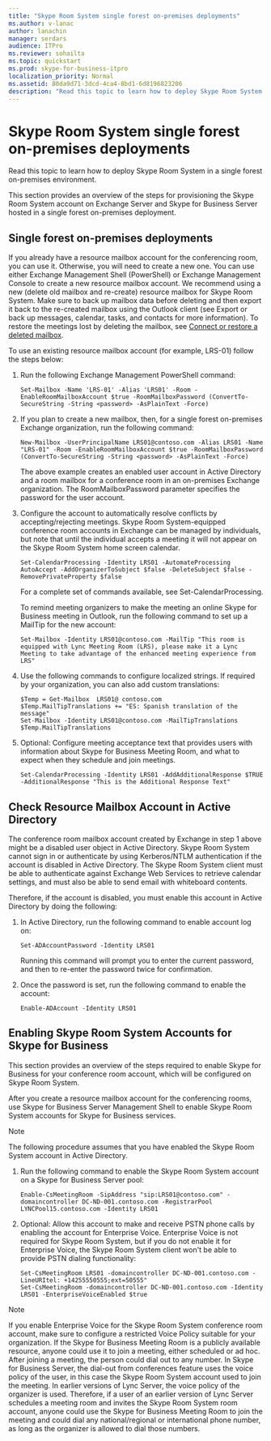 ```yaml
---
title: "Skype Room System single forest on-premises deployments"
ms.author: v-lanac
author: lanachin
manager: serdars
audience: ITPro
ms.reviewer: sohailta
ms.topic: quickstart
ms.prod: skype-for-business-itpro
localization_priority: Normal
ms.assetid: 80da9d71-3dcd-4ca4-8bd1-6d8196823206
description: "Read this topic to learn how to deploy Skype Room System in a single forest on-premises environment."
---
```


# Skype Room System single forest on-premises deployments
 
Read this topic to learn how to deploy Skype Room System in a single forest on-premises environment.
  
This section provides an overview of the steps for provisioning the Skype Room System account on Exchange Server and Skype for Business Server hosted in a single forest on-premises deployment.
  
## Single forest on-premises deployments

If you already have a resource mailbox account for the conferencing room, you can use it. Otherwise, you will need to create a new one. You can use either Exchange Management Shell (PowerShell) or Exchange Management Console to create a new resource mailbox account. We recommend using a new (delete old mailbox and re-create) resource mailbox for Skype Room System. Make sure to back up mailbox data before deleting and then export it back to the re-created mailbox using the Outlook client (see Export or back up messages, calendar, tasks, and contacts for more information). To restore the meetings lost by deleting the mailbox, see [Connect or restore a deleted mailbox](https://technet.microsoft.com/library/jj863438%28v=exchg.150%29.aspx). 
  
To use an existing resource mailbox account (for example, LRS-01) follow the steps below:
  
1. Run the following Exchange Management PowerShell command:
    
   ```
   Set-Mailbox -Name 'LRS-01' -Alias 'LRS01' -Room -EnableRoomMailboxAccount $true -RoomMailboxPassword (ConvertTo-SecureString -String <password> -AsPlainText -Force)
   ```

2. If you plan to create a new mailbox, then, for a single forest on-premises Exchange organization, run the following command:
    
   ```
   New-Mailbox -UserPrincipalName LRS01@contoso.com -Alias LRS01 -Name "LRS-01" -Room -EnableRoomMailboxAccount $true -RoomMailboxPassword (ConvertTo-SecureString -String <password> -AsPlainText -Force)
   ```

   The above example creates an enabled user account in Active Directory and a room mailbox for a conference room in an on-premises Exchange organization. The RoomMailboxPassword parameter specifies the password for the user account.
    
3. Configure the account to automatically resolve conflicts by accepting/rejecting meetings. Skype Room System-equipped conference room accounts in Exchange can be managed by individuals, but note that until the individual accepts a meeting it will not appear on the Skype Room System home screen calendar.
    
   ```
   Set-CalendarProcessing -Identity LRS01 -AutomateProcessing AutoAccept -AddOrganizerToSubject $false -DeleteSubject $false -RemovePrivateProperty $false
   ```

   For a complete set of commands available, see Set-CalendarProcessing.
    
   To remind meeting organizers to make the meeting an online Skype for Business meeting in Outlook, run the following command to set up a MailTip for the new account: 
    
   ```
   Set-Mailbox -Identity LRS01@contoso.com -MailTip "This room is equipped with Lync Meeting Room (LRS), please make it a Lync Meeting to take advantage of the enhanced meeting experience from LRS"
   ```
4. Use the following commands to configure localized strings. If required by your organization, you can also add custom translations: 
   ```
   $Temp = Get-Mailbox  LRS01@ contoso.com 
   $Temp.MailTipTranslations += "ES: Spanish translation of the message"
   Set-Mailbox -Identity LRS01@contoso.com -MailTipTranslations $Temp.MailTipTranslations
   ```

5. Optional: Configure meeting acceptance text that provides users with information about Skype for Business Meeting Room, and what to expect when they schedule and join meetings. 
    
   ```
   Set-CalendarProcessing -Identity LRS01 -AddAdditionalResponse $TRUE -AdditionalResponse "This is the Additional Response Text"
   ```

## Check Resource Mailbox Account in Active Directory

The conference room mailbox account created by Exchange in step 1 above might be a disabled user object in Active Directory. Skype Room System cannot sign in or authenticate by using Kerberos/NTLM authentication if the account is disabled in Active Directory. The Skype Room System client must be able to authenticate against Exchange Web Services to retrieve calendar settings, and must also be able to send email with whiteboard contents. 
  
Therefore, if the account is disabled, you must enable this account in Active Directory by doing the following: 
  
1. In Active Directory, run the following command to enable account log on: 
    
   ```
   Set-ADAccountPassword -Identity LRS01
   ```

   Running this command will prompt you to enter the current password, and then to re-enter the password twice for confirmation.
    
2. Once the password is set, run the following command to enable the account: 
    
   ```
   Enable-ADAccount -Identity LRS01
   ```

## Enabling Skype Room System Accounts for Skype for Business

This section provides an overview of the steps required to enable Skype for Business for your conference room account, which will be configured on Skype Room System. 
  
After you create a resource mailbox account for the conferencing rooms, use Skype for Business Server Management Shell to enable Skype Room System accounts for Skype for Business services.
  
> [!NOTE]
> The following procedure assumes that you have enabled the Skype Room System account in Active Directory. 
  
1. Run the following command to enable the Skype Room System account on a Skype for Business Server pool:
    
   ```
   Enable-CsMeetingRoom -SipAddress "sip:LRS01@contoso.com" -domaincontroller DC-ND-001.contoso.com -RegistrarPool LYNCPool15.contoso.com -Identity LRS01
   ```

2. Optional: Allow this account to make and receive PSTN phone calls by enabling the account for Enterprise Voice. Enterprise Voice is not required for Skype Room System, but if you do not enable it for Enterprise Voice, the Skype Room System client won't be able to provide PSTN dialing functionality:
    
   ```
   Set-CsMeetingRoom LRS01 -domaincontroller DC-ND-001.contoso.com -LineURItel: +14255550555;ext=50555"
   Set-CsMeetingRoom -domaincontroller DC-ND-001.contoso.com -Identity LRS01 -EnterpriseVoiceEnabled $true
   ```

> [!NOTE]
> If you enable Enterprise Voice for the Skype Room System conference room account, make sure to configure a restricted Voice Policy suitable for your organization. If the Skype for Business Meeting Room is a publicly available resource, anyone could use it to join a meeting, either scheduled or ad hoc. After joining a meeting, the person could dial out to any number. In Skype for Business Server, the dial-out from conferences feature uses the voice policy of the user, in this case the Skype Room System account used to join the meeting. In earlier versions of Lync Server, the voice policy of the organizer is used. Therefore, if a user of an earlier version of Lync Server schedules a meeting room and invites the Skype Room System room account, anyone could use the Skype for Business Meeting Room to join the meeting and could dial any national/regional or international phone number, as long as the organizer is allowed to dial those numbers. 
  

